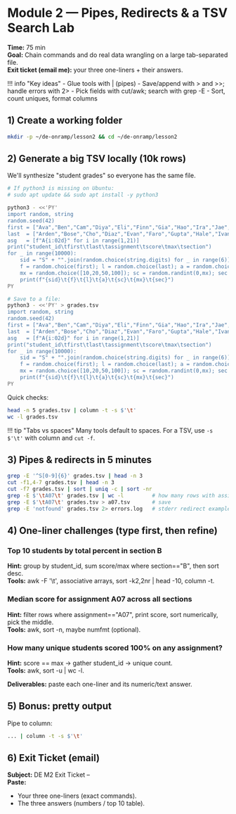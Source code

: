 # Module 2 — Pipes, Redirects & a TSV Search Lab

**Time:** 75 min  
**Goal:** Chain commands and do real data wrangling on a large tab-separated file.  
**Exit ticket (email me):** your three one-liners + their answers.

!!! info "Key ideas"
    - Glue tools with | (pipes)
    - Save/append with > and >>; handle errors with 2>
    - Pick fields with cut/awk; search with grep -E
    - Sort, count uniques, format columns

## 1) Create a working folder

```bash
mkdir -p ~/de-onramp/lesson2 && cd ~/de-onramp/lesson2
```

## 2) Generate a big TSV locally (10k rows)

We'll synthesize "student grades" so everyone has the same file.

```bash
# If python3 is missing on Ubuntu:
# sudo apt update && sudo apt install -y python3

python3 - <<'PY'
import random, string
random.seed(42)
first = ["Ava","Ben","Cam","Diya","Eli","Finn","Gia","Hao","Ira","Jae","Kai","Luz","Mia","Nia","Oli","Paz","Raj","Sol","Tao","Uma","Vic","Wes","Xiu","Yas","Zoe"]
last  = ["Arden","Bose","Cho","Diaz","Evan","Faro","Gupta","Hale","Ivanov","Jin","Kim","Lopez","Mori","Ng","Omar","Patel","Quinn","Reed","Singh","Trent","Ueda","Voss","Wu","Xu","Young","Zimmer"]
asg   = [f"A{i:02d}" for i in range(1,21)]
print("student_id\tfirst\tlast\tassignment\tscore\tmax\tsection")
for _ in range(10000):
    sid = "S" + "".join(random.choice(string.digits) for _ in range(6))
    f = random.choice(first); l = random.choice(last); a = random.choice(asg)
    mx = random.choice([10,20,50,100]); sc = random.randint(0,mx); sec = random.choice(["A","B","C"])
    print(f"{sid}\t{f}\t{l}\t{a}\t{sc}\t{mx}\t{sec}")
PY

# Save to a file:
python3 - <<'PY' > grades.tsv
import random, string
random.seed(42)
first = ["Ava","Ben","Cam","Diya","Eli","Finn","Gia","Hao","Ira","Jae","Kai","Luz","Mia","Nia","Oli","Paz","Raj","Sol","Tao","Uma","Vic","Wes","Xiu","Yas","Zoe"]
last  = ["Arden","Bose","Cho","Diaz","Evan","Faro","Gupta","Hale","Ivanov","Jin","Kim","Lopez","Mori","Ng","Omar","Patel","Quinn","Reed","Singh","Trent","Ueda","Voss","Wu","Xu","Young","Zimmer"]
asg   = [f"A{i:02d}" for i in range(1,21)]
print("student_id\tfirst\tlast\tassignment\tscore\tmax\tsection")
for _ in range(10000):
    sid = "S" + "".join(random.choice(string.digits) for _ in range(6))
    f = random.choice(first); l = random.choice(last); a = random.choice(asg)
    mx = random.choice([10,20,50,100]); sc = random.randint(0,mx); sec = random.choice(["A","B","C"])
    print(f"{sid}\t{f}\t{l}\t{a}\t{sc}\t{mx}\t{sec}")
PY
```

Quick checks:

```bash
head -n 5 grades.tsv | column -t -s $'\t'
wc -l grades.tsv
```

!!! tip "Tabs vs spaces"
    Many tools default to spaces. For a TSV, use `-s $'\t'` with column and `cut -f`.

## 3) Pipes & redirects in 5 minutes

```bash
grep -E '^S[0-9]{6}' grades.tsv | head -n 3
cut -f1,4-7 grades.tsv | head -n 3
cut -f7 grades.tsv | sort | uniq -c | sort -nr
grep -E $'\tA07\t' grades.tsv | wc -l         # how many rows with assignment A07
grep -E $'\tA07\t' grades.tsv > a07.tsv       # save
grep -E 'notfound' grades.tsv 2> errors.log   # stderr redirect example
```

## 4) One-liner challenges (type first, then refine)

### Top 10 students by total percent in section B
**Hint:** group by student_id, sum score/max where section=="B", then sort desc.  
**Tools:** awk -F '\t', associative arrays, sort -k2,2nr | head -10, column -t.

### Median score for assignment A07 across all sections
**Hint:** filter rows where assignment=="A07", print score, sort numerically, pick the middle.  
**Tools:** awk, sort -n, maybe numfmt (optional).

### How many unique students scored 100% on any assignment?
**Hint:** score == max → gather student_id → unique count.  
**Tools:** awk, sort -u | wc -l.

**Deliverables:** paste each one-liner and its numeric/text answer.

## 5) Bonus: pretty output

Pipe to column:

```bash
... | column -t -s $'\t'
```

## 6) Exit Ticket (email)

**Subject:** DE M2 Exit Ticket – <Your Name>  
**Paste:**

- Your three one-liners (exact commands).
- The three answers (numbers / top 10 table).